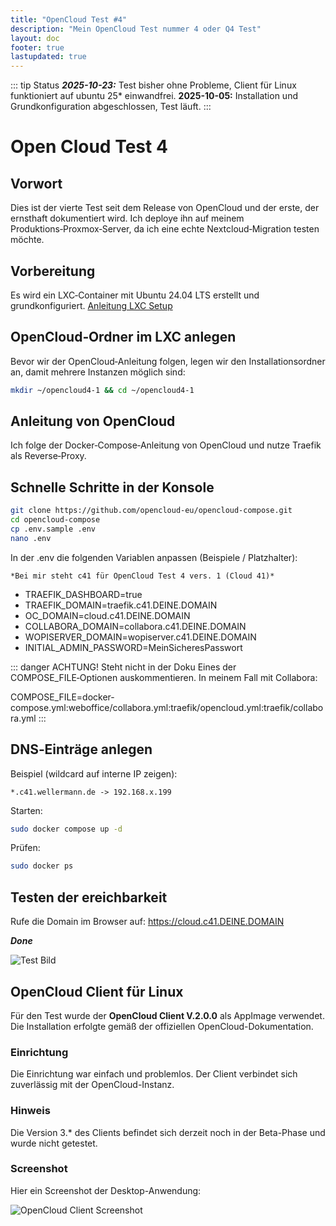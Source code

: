 ```yaml
---
title: "OpenCloud Test #4"
description: "Mein OpenCloud Test nummer 4 oder Q4 Test"
layout: doc
footer: true
lastupdated: true
---
```


::: tip Status
***2025-10-23:***
Test bisher ohne Probleme, Client für Linux funktioniert auf ubuntu 25* einwandfrei.
**2025-10-05:**
Installation und Grundkonfiguration abgeschlossen, Test läuft.
:::

# Open Cloud Test 4

## Vorwort

Dies ist der vierte Test seit dem Release von OpenCloud und der erste, der ernsthaft dokumentiert wird.
Ich deploye ihn auf meinem Produktions‑Proxmox‑Server, da ich eine echte Nextcloud‑Migration testen möchte.

## Vorbereitung

Es wird ein LXC‑Container mit Ubuntu 24.04 LTS erstellt und grundkonfiguriert.
[Anleitung LXC Setup](./LXC_Setup.md)

## OpenCloud‑Ordner im LXC anlegen

Bevor wir der OpenCloud‑Anleitung folgen, legen wir den Installationsordner an, damit mehrere Instanzen möglich sind:
```bash
mkdir ~/opencloud4-1 && cd ~/opencloud4-1
```

## Anleitung von OpenCloud

Ich folge der Docker‑Compose‑Anleitung von OpenCloud und nutze Traefik als Reverse‑Proxy.

## Schnelle Schritte in der Konsole

```bash
git clone https://github.com/opencloud-eu/opencloud-compose.git
cd opencloud-compose
cp .env.sample .env
nano .env
```

In der .env die folgenden Variablen anpassen (Beispiele / Platzhalter):

`*Bei mir steht c41 für OpenCloud Test 4 vers. 1 (Cloud 41)*`

- TRAEFIK_DASHBOARD=true
- TRAEFIK_DOMAIN=traefik.c41.DEINE.DOMAIN
- OC_DOMAIN=cloud.c41.DEINE.DOMAIN
- COLLABORA_DOMAIN=collabora.c41.DEINE.DOMAIN
- WOPISERVER_DOMAIN=wopiserver.c41.DEINE.DOMAIN
- INITIAL_ADMIN_PASSWORD=MeinSicheresPasswort

::: danger ACHTUNG!
Steht nicht in der Doku
Eines der COMPOSE_FILE‑Optionen auskommentieren. In meinem Fall mit Collabora:

COMPOSE_FILE=docker-compose.yml:weboffice/collabora.yml:traefik/opencloud.yml:traefik/collabora.yml
:::

## DNS‑Einträge anlegen

Beispiel (wildcard auf interne IP zeigen):
```
*.c41.wellermann.de -> 192.168.x.199
```

Starten:

```bash
sudo docker compose up -d
```

Prüfen:

```bash
sudo docker ps
```

## Testen der ereichbarkeit

Rufe die Domain im Browser auf: https://cloud.c41.DEINE.DOMAIN

***Done***

![Test Bild](/images/OpenCloud-Test41-1.png)

## OpenCloud Client für Linux

Für den Test wurde der **OpenCloud Client V.2.0.0** als AppImage verwendet. Die Installation erfolgte gemäß der offiziellen OpenCloud-Dokumentation.

### Einrichtung

Die Einrichtung war einfach und problemlos. Der Client verbindet sich zuverlässig mit der OpenCloud-Instanz.

### Hinweis

Die Version 3.* des Clients befindet sich derzeit noch in der Beta-Phase und wurde nicht getestet.

### Screenshot

Hier ein Screenshot der Desktop-Anwendung:

![OpenCloud Client Screenshot](/images/OpenCloud-Test41-2.png)
